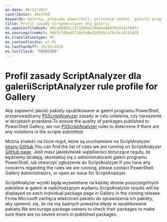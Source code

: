 ```yaml
---
ms.date: 06/12/2017
contributor: JKeithB
keywords: Galeria, programu powershell, polecenie cmdlet, galerii programu PowerShell
title: Profil zasady ScriptAnalyzer dla galerii
ms.openlocfilehash: d91a88981cc2f3269a1f8b6ee864f8333a2f097c
ms.sourcegitcommit: 98b7cfd8ad5718efa8e320526ca76c3cc4141d78
ms.translationtype: MT
ms.contentlocale: pl-PL
ms.lasthandoff: 10/25/2018
ms.locfileid: "50002500"
---
```

# <a name="scriptanalyzer-rule-profile-for-gallery"></a><span data-ttu-id="1f62d-103">Profil zasady ScriptAnalyzer dla galerii</span><span class="sxs-lookup"><span data-stu-id="1f62d-103">ScriptAnalyzer rule profile for Gallery</span></span>

<span data-ttu-id="1f62d-104">Aby zapewnić jakość pakiety opublikowane w galerii programu PowerShell, przeprowadzamy [PSScriptAnalyzer](https://github.com/PowerShell/PSScriptAnalyzer) zasady w celu ustalenia, czy naruszenie w skryptach przesłane.</span><span class="sxs-lookup"><span data-stu-id="1f62d-104">To ensure the quality of packages published to PowerShell Gallery, we run [PSScriptAnalyzer](https://github.com/PowerShell/PSScriptAnalyzer) rules to determine if there are any violations in the scripts submitted.</span></span>

<span data-ttu-id="1f62d-105">Można znaleźć na liście reguł, które są uruchamiane na ScriptAnalyzer [strony GitHub](https://github.com/PowerShell/PSScriptAnalyzer/blob/development/Engine/Settings/PSGallery.psd1).</span><span class="sxs-lookup"><span data-stu-id="1f62d-105">You can find the list of rules we are running on ScriptAnalyzer [GitHub page](https://github.com/PowerShell/PSScriptAnalyzer/blob/development/Engine/Settings/PSGallery.psd1).</span></span>
<span data-ttu-id="1f62d-106">Jeśli masz jakiekolwiek wątpliwości dotyczące reguły, że będziemy działają, skontaktuj się z administratorami galerii programu PowerShell, lub otworzyć zgłoszenie do ScriptAnalzyer.</span><span class="sxs-lookup"><span data-stu-id="1f62d-106">If you have any concerns regarding the rules we are running, please contact PowerShell Gallery Administrators, or open an issue for ScriptAnalzyer.</span></span>

<span data-ttu-id="1f62d-107">ScriptAnalyzer wyniki będą wyświetlane na każdej stronie poszczególnych pakietów w galerii w nadchodzącym wydaniu.</span><span class="sxs-lookup"><span data-stu-id="1f62d-107">ScriptAnalyzer results will be displayed on each individual package page in Gallery in the coming release.</span></span> <span data-ttu-id="1f62d-108">Firma Microsoft zachęca właścicieli pakietu do sprawdzenia ich pakiety, aby upewnić się, że nie ma żadnych poważne błędy w opublikowane pakiety.</span><span class="sxs-lookup"><span data-stu-id="1f62d-108">We encourage package owners to check their packages to make sure there are no severe errors in published packages.</span></span>
